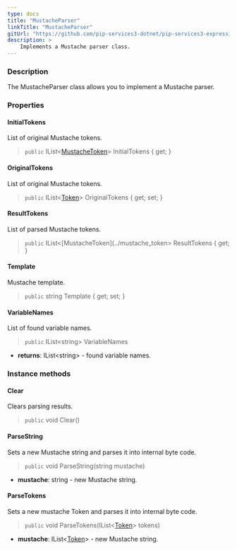 ```yaml
---
type: docs
title: "MustacheParser"
linkTitle: "MustacheParser"
gitUrl: "https://github.com/pip-services3-dotnet/pip-services3-expressions-dotnet"
description: > 
    Implements a Mustache parser class.
---
```


### Description

The MustacheParser class allows you to implement a Mustache parser.


### Properties

#### InitialTokens
List of original Mustache tokens.

> `public` IList<[MustacheToken](../mustache_token)> InitialTokens { get; }

#### OriginalTokens
List of original Mustache tokens.

> `public` IList<[Token](../../../tokenizers/token)> OriginalTokens { get; set; }


#### ResultTokens
List of parsed Mustache tokens.

> `public` IList<[MustacheToken](../mustache_token> ResultTokens { get; }

#### Template
Mustache template.

> `public` string Template { get; set; }


#### VariableNames
List of found variable names.

> `public` IList\<string\> VariableNames

- **returns**: IList\<string\> - found variable names.

### Instance methods

#### Clear
Clears parsing results.

> `public` void Clear()

#### ParseString
Sets a new Mustache string and parses it into internal byte code.

> `public` void ParseString(string mustache)

- **mustache**: string - new Mustache string.

#### ParseTokens
Sets a new mustache Token and parses it into internal byte code.

> `public` void ParseTokens(IList<[Token](../../../tokenizers/token)> tokens)

- **mustache**: IList<[Token](../../../tokenizers/token)> - new Mustache string.
